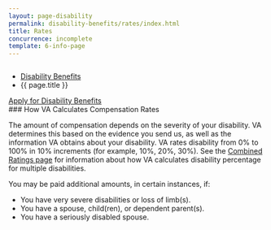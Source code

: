 ```yaml
---
layout: page-disability
permalink: disability-benefits/rates/index.html
title: Rates
concurrence: incomplete
template: 6-info-page
---
```


<div class="splash" markdown="0">
<div class="row" markdown="0">
<div class="small-12 columns" markdown="0">

<ul class="breadcrumbs" role="menubar" aria-label="Primary">
<li class="parent"><a href="/disability-benefits/">Disability Benefits</a></li>
<li class="active">{{ page.title }}</li>
</ul>

</div>
</div>
</div>

<div class="main" role="main" markdown="0">
<div class="action-bar">
  <div class="row">
    <div class="small-12 columns">
      <a class="usa-button-primary" href="{{ site.url}}/disability-benefits/get/">Apply for Disability Benefits</a>
    </div>
  </div>
</div>

<div class="section one" markdown="0">
<div class="primary" markdown="0">
<div class="row" markdown="0">
<div class="small-12 columns">

<div markdown="1">
### How VA Calculates Compensation Rates

The amount of compensation depends on the severity of your disability. VA determines this based on the evidence you send us, as well as the information VA obtains about your disability. VA rates disability from 0% to 100% in 10% increments (for example, 10%, 20%, 30%). See the [Combined Ratings page](http://www.benefits.va.gov/COMPENSATION/rates-index.asp#combined) for information about how VA calculates disability percentage for multiple disabilities.

You may be paid additional amounts, in certain instances, if:

-	You have very severe disabilities or loss of limb(s).
-	You have a spouse, child(ren), or dependent parent(s).
-	You have a seriously disabled spouse.



</div>

</div>
</div>
</div>

</div>

</div>
